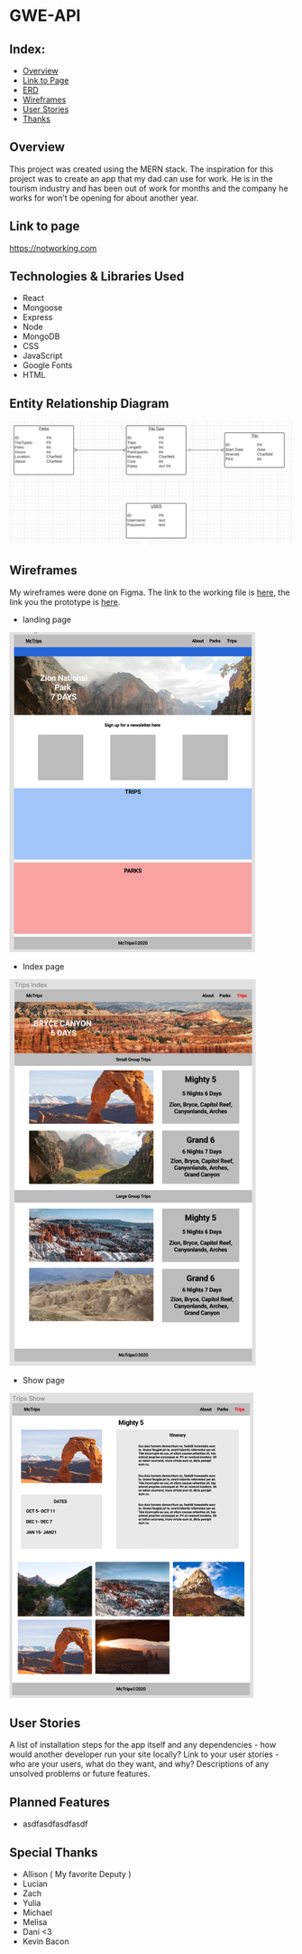 # GWE-API


## Index:

- [Overview](#Overview)
- [Link to Page](#Link-to-page)
- [ERD](#Entity-Relationship-Diagram)
- [Wireframes](#wireframes)
- [User Stories](#User-Stories)
- [Thanks](#Special-Thanks)


## Overview

This project was created using the MERN stack. The inspiration for this project was to create an app that my dad can use for work. He is in the tourism industry and has been out of work for months and the company he works for won’t be opening for about another year.


## Link to page

https://notworking.com


## Technologies & Libraries Used

* React
* Mongoose
* Express
* Node 
* MongoDB
* CSS
* JavaScript
* Google Fonts
* HTML

## Entity Relationship Diagram

![ERD](./assets/ERD.png)


## Wireframes
My wireframes were done on Figma. The link to the working file is [here](https://www.figma.com/file/EW2tPzdcsjpF7gAXATqPYI/Final), the link you the prototype is [here](https://www.figma.com/proto/EW2tPzdcsjpF7gAXATqPYI/Final?scaling=min-zoom&node-id=2%3A0).
* landing page

![Wireframes](./assets/WF1.png)

* Index page

![Wireframes](./assets/WF2.png)

* Show page

![Wireframes](./assets/WF3.png)


## User Stories
A list of installation steps for the app itself and any dependencies - how would another developer run your site locally?
Link to your user stories - who are your users, what do they want, and why?
Descriptions of any unsolved problems or future features.
 

## Planned Features


* asdfasdfasdfasdf


## Special Thanks


* Allison ( My favorite Deputy )
* Lucian
* Zach
* Yulia
* Michael
* Melisa
* Dani <3
* Kevin Bacon

